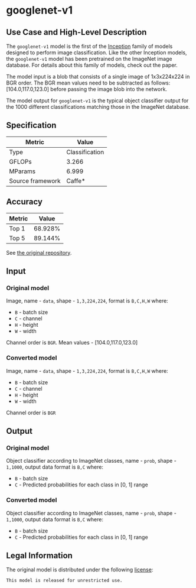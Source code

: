 # googlenet-v1

## Use Case and High-Level Description

The `googlenet-v1` model is the first of the [Inception](https://arxiv.org/abs/1602.07261) family of models designed to perform image classification. Like the other Inception models, the `googlenet-v1` model has been pretrained on the ImageNet image database. For details about this family of models, check out the paper.

The model input is a blob that consists of a single image of 1x3x224x224 in BGR order.  The BGR mean values need to be subtracted as follows: [104.0,117.0,123.0] before passing the image blob into the network.

The model output for `googlenet-v1` is the typical object classifier output for the 1000 different classifications matching those in the ImageNet database.

## Specification

| Metric            | Value         |
|-------------------|---------------|
| Type              | Classification|
| GFLOPs            | 3.266         |
| MParams           | 6.999         |
| Source framework  | Caffe\*         |

## Accuracy

| Metric | Value |
| ------ | ----- |
| Top 1  | 68.928%|
| Top 5  | 89.144%|

See [the original repository](https://github.com/BVLC/caffe/tree/master/models/bvlc_googlenet).

## Input

### Original model

Image, name - `data`,  shape - `1,3,224,224`, format is `B,C,H,W` where:

- `B` - batch size
- `C` - channel
- `H` - height
- `W` - width

Channel order is `BGR`.
Mean values - [104.0,117.0,123.0]

### Converted model

Image, name - `data`,  shape - `1,3,224,224`, format is `B,C,H,W` where:

- `B` - batch size
- `C` - channel
- `H` - height
- `W` - width

Channel order is `BGR`

## Output

### Original model

Object classifier according to ImageNet classes, name - `prob`,  shape - `1,1000`, output data format is `B,C` where:

- `B` - batch size
- `C` - Predicted probabilities for each class in  [0, 1] range

### Converted model

Object classifier according to ImageNet classes, name - `prob`,  shape - `1,1000`, output data format is `B,C` where:

- `B` - batch size
- `C` - Predicted probabilities for each class in  [0, 1] range

## Legal Information

The original model is distributed under the following
[license](https://raw.githubusercontent.com/BVLC/caffe/master/models/bvlc_googlenet/readme.md):

```
This model is released for unrestricted use.
```
